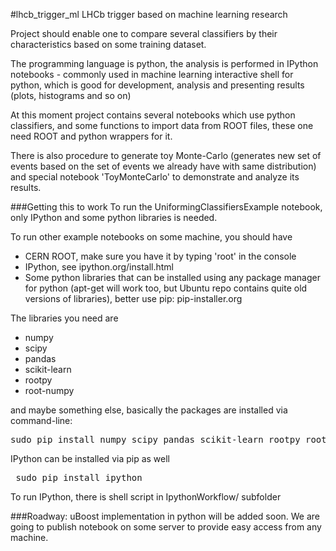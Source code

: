 #lhcb_trigger_ml
LHCb trigger based on machine learning research

Project should enable one to compare several classifiers by their characteristics based on some training dataset.

The programming language is python,
the analysis is performed in IPython notebooks - commonly used in machine learning interactive shell for python, which is good for development, analysis and presenting results (plots, histograms and so on)

At this moment project contains several notebooks which use python classifiers, 
and some functions to import data from ROOT files, these one need ROOT and python wrappers for it.

There is also procedure to generate toy Monte-Carlo (generates new set of events based on the set of events we already have with same distribution) and special notebook 'ToyMonteCarlo' to demonstrate and analyze its results. 

###Getting this to work
To run the UniformingClassifiersExample notebook, only IPython and some python libraries is needed.

To run other example notebooks on some machine, you should have
* CERN ROOT, make sure you have it by typing 'root' in the console
* IPython, see ipython.org/install.html
* Some python libraries that can be installed using any package manager for python
  (apt-get will work too, but Ubuntu repo contains quite old versions of libraries),
  better use pip: 
  pip-installer.org 
  
The libraries you need are
* numpy 
* scipy
* pandas
* scikit-learn 
* rootpy  
* root-numpy

and maybe something else, basically the packages are installed via command-line:
 <pre>sudo pip install numpy scipy pandas scikit-learn rootpy root-numpy</pre>
IPython can be installed via pip as well
 <pre> sudo pip install ipython</pre>
 To run IPython, there is shell script in IpythonWorkflow/ subfolder

###Roadway:
uBoost implementation in python will be added soon.
We are going to publish notebook on some server to provide easy access from any machine.